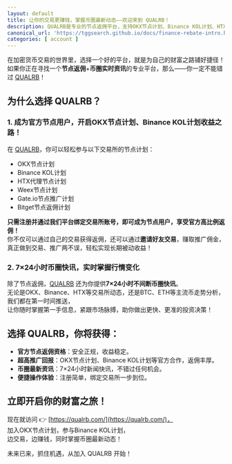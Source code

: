 ```yaml
---
layout: default
title: 让你的交易更赚钱，掌握币圈最新动态——欢迎来到 QUALRB！
description: QUALRB是专业的节点返佣平台，支持OKX节点计划、Binance KOL计划、HTX代理节点计划、Weex节点计划、Gate.io节点推广计划、Bitget节点返佣计划，帮助你轻松成为官方节点用户，交易返佣、推广赚佣两不误！同时提供7×24小时币圈快讯服务，实时掌握最新币圈动态，助力你的每一次投资决策！
canonical_url: 'https://tggsearch.github.io/docs/finance-rebate-intro.html'
categories: [ account ]
---
```

在加密货币交易的世界里，选择一个好的平台，就是为自己的财富之路铺好捷径！  
如果你正在寻找一个**节点返佣**+**币圈实时资讯**的专业平台，那么——你一定不能错过 [QUALRB](https://qualrb.com/)！

## 为什么选择 QUALRB？

### 1. 成为官方节点用户，开启OKX节点计划、Binance KOL计划收益之路！

在 [QUALRB](https://qualrb.com/)，你可以轻松参与以下交易所的节点计划：

- OKX节点计划
- Binance KOL计划
- HTX代理节点计划
- Weex节点计划
- Gate.io节点推广计划
- Bitget节点返佣计划

**只需注册并通过我们平台绑定交易所账号，即可成为节点用户，享受官方高比例返佣！**  
你不仅可以通过自己的交易获得返佣，还可以通过**邀请好友交易**，赚取推广佣金，真正做到交易、推广两不误，轻松实现长期被动收益！

### 2. 7×24小时币圈快讯，实时掌握行情变化

除了节点返佣，[QUALRB](https://qualrb.com/news) 还为你提供**7×24小时不间断币圈快讯**。  
无论是OKX、Binance、HTX等交易所动态，还是BTC、ETH等主流币走势分析，我们都在第一时间推送，  
让你随时掌握第一手信息，紧跟市场脉搏，助你做出更快、更准的投资决策！

## 选择 QUALRB，你将获得：

- **官方节点返佣资格**：安全正规，收益稳定。
- **超高推广回报**：OKX节点计划、Binance KOL计划等官方合作，返佣丰厚。
- **币圈最新资讯**：7×24小时新闻快讯，不错过任何机会。
- **便捷操作体验**：注册简单，绑定交易所一步到位。

## 立即开启你的财富之旅！

现在就访问 👉 [https://qualrb.com/](https://qualrb.com/)，  
加入OKX节点计划，参与Binance KOL计划，  
边交易，边赚钱，同时掌握币圈最新动态！

未来已来，抓住机遇，从加入 QUALRB 开始！